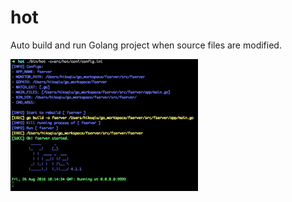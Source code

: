 # hot

Auto build and run Golang project when source files are modified.

<img style="width:300px;" src="./icon.png">

